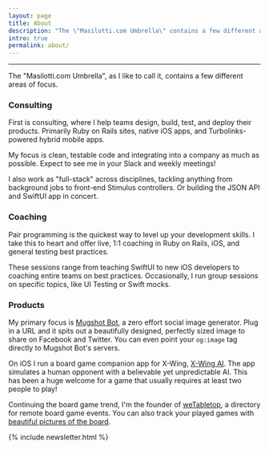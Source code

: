 ```yaml
---
layout: page
title: About
description: "The \"Masilotti.com Umbrella\" contains a few different areas of focus: consulting, coaching, and products."
intro: true
permalink: about/
---
```


---

The "Masilotti.com Umbrella", as I like to call it, contains a few different areas of focus.

### Consulting

First is consulting, where I help teams design, build, test, and deploy their products. Primarily Ruby on Rails sites, native iOS apps, and Turbolinks-powered hybrid mobile apps.

My focus is clean, testable code and integrating into a company as much as possible. Expect to see me in your Slack and weekly meetings!

I also work as "full-stack" across disciplines, tackling anything from background jobs to front-end Stimulus controllers. Or building the JSON API and SwiftUI app in concert.

### Coaching

Pair programming is the quickest way to level up your development skills. I take this to heart and offer live, 1:1 coaching in Ruby on Rails, iOS, and general testing best practices.

These sessions range from teaching SwiftUI to new iOS developers to coaching entire teams on best practices. Occasionally, I run group sessions on specific topics, like UI Testing or Swift mocks.

### Products

My primary focus is [Mugshot Bot](https://www.mugshotbot.com?utm_source=masilotti.com), a zero effort social image generator. Plug in a URL and it spits out a beautifully designed, perfectly sized image to share on Facebook and Twitter. You can even point your `og:image` tag directly to Mugshot Bot's servers.

On iOS I run a board game companion app for X-Wing, [X-Wing AI](https://xwing.app?utm_source=masilotti.com). The app simulates a human opponent with a believable yet unpredictable AI. This has been a huge welcome for a game that usually requires at least two people to play!

Continuing the board game trend, I'm the founder of [weTabletop](https://www.wetabletop.com/remote-events?utm_source=masilotti.com), a directory for remote board game events. You can also track your played games with [beautiful pictures of the board](https://www.wetabletop.com/journals?utm_source=masilotti.com").

{% include newsletter.html %}
